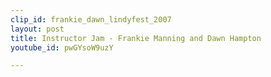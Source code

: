 ```yaml
---
clip_id: frankie_dawn_lindyfest_2007
layout: post
title: Instructor Jam - Frankie Manning and Dawn Hampton
youtube_id: pwGYsoW9uzY

---
```


